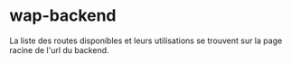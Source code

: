 # wap-backend

La liste des routes disponibles et leurs utilisations se trouvent sur la page racine de l'url du backend. 




